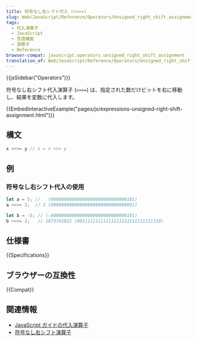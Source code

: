```yaml
---
title: 符号なし右シフト代入 (>>>=)
slug: Web/JavaScript/Reference/Operators/Unsigned_right_shift_assignment
tags:
  - 代入演算子
  - JavaScript
  - 言語機能
  - 演算子
  - Reference
browser-compat: javascript.operators.unsigned_right_shift_assignment
translation_of: Web/JavaScript/Reference/Operators/Unsigned_right_shift_assignment
---
```

{{jsSidebar("Operators")}}

符号なし右シフト代入演算子 (_`>>>=`_) は、指定された数だけビットを右に移動し、結果を変数に代入します。

{{EmbedInteractiveExample("pages/js/expressions-unsigned-right-shift-assignment.html")}}

## 構文

```js
x >>>= y // x = x >>> y
```

## 例

### 符号なし右シフト代入の使用

```js
let a = 5; //   (00000000000000000000000000000101)
a >>>= 2;  // 1 (00000000000000000000000000000001)

let b = -5; // (-00000000000000000000000000000101)
b >>>= 2;   // 1073741822 (00111111111111111111111111111110)
```

## 仕様書

{{Specifications}}

## ブラウザーの互換性

{{Compat}}

## 関連情報

- [JavaScript ガイドの代入演算子](/ja/docs/Web/JavaScript/Guide/Expressions_and_Operators#assignment)
- [符号なし右シフト演算子](/ja/docs/Web/JavaScript/Reference/Operators/Unsigned_right_shift)
